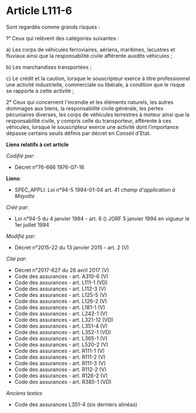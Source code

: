 # Article L111-6

Sont regardés comme grands risques :

1° Ceux qui relèvent des catégories suivantes :

a) Les corps de véhicules ferroviaires, aériens, maritimes, lacustres et fluviaux ainsi que la responsabilité civile
afférente auxdits véhicules ;

b) Les marchandises transportées ;

c) Le crédit et la caution, lorsque le souscripteur exerce à titre professionnel une activité industrielle, commerciale ou
libérale, à condition que le risque se rapporte à cette activité ;

2° Ceux qui concernent l'incendie et les éléments naturels, les autres dommages aux biens, la responsabilité civile générale,
les pertes pécuniaires diverses, les corps de véhicules terrestres à moteur ainsi que la responsabilité civile, y compris
celle du transporteur, afférente à ces véhicules, lorsque le souscripteur exerce une activité dont l'importance dépasse
certains seuils définis par décret en Conseil d'Etat.

**Liens relatifs à cet article**

_Codifié par_:

  - Décret n°76-666 1976-07-16

**Liens**:

  - SPEC_APPLI: Loi n°94-5 1994-01-04 art. 41 *champ d'application à Mayotte*

_Créé par_:

  - Loi n°94-5 du 4 janvier 1994 - art. 6 () JORF 5 janvier 1994 en vigueur le 1er juillet 1994

_Modifié par_:

  - Décret n°2015-22 du 13 janvier 2015 - art. 2 (V)

_Cité par_:

  - Décret n°2017-627 du 26 avril 2017 (V)
  - Code des assurances - art. A310-6 (V)
  - Code des assurances - art. L111-1 (VD)
  - Code des assurances - art. L112-3 (V)
  - Code des assurances - art. L125-5 (V)
  - Code des assurances - art. L126-2 (V)
  - Code des assurances - art. L181-1 (V)
  - Code des assurances - art. L242-1 (V)
  - Code des assurances - art. L321-12 (VD)
  - Code des assurances - art. L351-4 (V)
  - Code des assurances - art. L352-1 (VD)
  - Code des assurances - art. L365-1 (V)
  - Code des assurances - art. L520-2 (V)
  - Code des assurances - art. R111-1 (V)
  - Code des assurances - art. R111-2 (V)
  - Code des assurances - art. R111-3 (V)
  - Code des assurances - art. R112-2 (V)
  - Code des assurances - art. R126-2 (V)
  - Code des assurances - art. R385-1 (VD)

_Anciens textes_:

  - Code des assurances L351-4 (six derniers alinéas)
